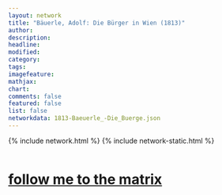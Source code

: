 ```yaml
---
layout: network
title: "Bäuerle, Adolf: Die Bürger in Wien (1813)"
author:
description:
headline:
modified:
category:
tags: 
imagefeature: 
mathjax: 
chart: 
comments: false
featured: false
list: false
networkdata: 1813-Baeuerle_-Die_Buerge.json
---
```

{% include network.html %}
{% include network-static.html %}
<div class="row">
  <div class="small-5 small-centered columns"><a href="/matrix355"><h1>follow me to the matrix</h1></a>
</div>
</div>
